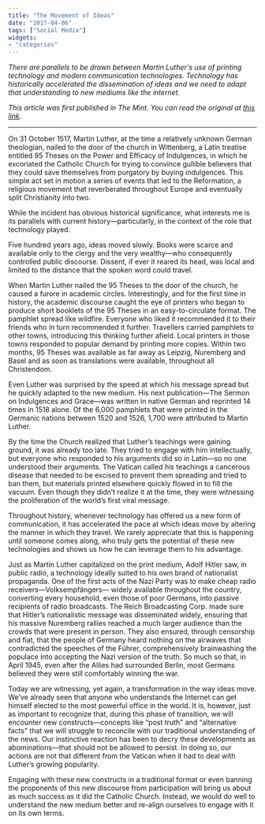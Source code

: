 ```yaml
---
title: "The Movement of Ideas"
date: "2017-04-06"
tags: ["Social Media"]
widgets: 
- "categories"
---
```


*There are parallels to be drawn between Martin Luther's use of printing technology and modern communication technologies. Technology has historically accelerated the dissemination of ideas and we need to adapt that understanding to new mediums like the internet.*
<!--more-->
*This article was first published in The Mint. You can read the original at [this link](https://www.livemint.com/Opinion/CiLBSkd7Kb1bdbgxhmgx1J/The-movement-of-ideas.html).*

---

On 31 October 1517, Martin Luther, at the time a relatively unknown German theologian, nailed to the door of the church in Wittenberg, a Latin treatise entitled 95 Theses on the Power and Efficacy of Indulgences, in which he excoriated the Catholic Church for trying to convince gullible believers that they could save themselves from purgatory by buying indulgences. This simple act set in motion a series of events that led to the Reformation, a religious movement that reverberated throughout Europe and eventually split Christianity into two.

While the incident has obvious historical significance, what interests me is its parallels with current history—particularly, in the context of the role that technology played.

Five hundred years ago, ideas moved slowly. Books were scarce and available only to the clergy and the very wealthy—who consequently controlled public discourse. Dissent, if ever it reared its head, was local and limited to the distance that the spoken word could travel.

When Martin Luther nailed the 95 Theses to the door of the church, he caused a furore in academic circles. Interestingly, and for the first time in history, the academic discourse caught the eye of printers who began to produce short booklets of the 95 Theses in an easy-to-circulate format. The pamphlet spread like wildfire. Everyone who liked it recommended it to their friends who in turn recommended it further. Travellers carried pamphlets to other towns, introducing this thinking further afield. Local printers in those towns responded to popular demand by printing more copies. Within two months, 95 Theses was available as far away as Leipzig, Nuremberg and Basel and as soon as translations were available, throughout all Christendom.

Even Luther was surprised by the speed at which his message spread but he quickly adapted to the new medium. His next publication—The Sermon on Indulgences and Grace—was written in native German and reprinted 14 times in 1518 alone. Of the 6,000 pamphlets that were printed in the Germanic nations between 1520 and 1526, 1,700 were attributed to Martin Luther.

By the time the Church realized that Luther’s teachings were gaining ground, it was already too late. They tried to engage with him intellectually, but everyone who responded to his arguments did so in Latin—so no one understood their arguments. The Vatican called his teachings a cancerous disease that needed to be excised to prevent them spreading and tried to ban them, but materials printed elsewhere quickly flowed in to fill the vacuum. Even though they didn’t realize it at the time, they were witnessing the proliferation of the world’s first viral message.

Throughout history, whenever technology has offered us a new form of communication, it has accelerated the pace at which ideas move by altering the manner in which they travel. We rarely appreciate that this is happening until someone comes along, who truly gets the potential of these new technologies and shows us how he can leverage them to his advantage.

Just as Martin Luther capitalized on the print medium, Adolf Hitler saw, in public radio, a technology ideally suited to his own brand of nationalist propaganda. One of the first acts of the Nazi Party was to make cheap radio receivers—Volksempfängers— widely available throughout the country, converting every household, even those of poor Germans, into passive recipients of radio broadcasts. The Reich Broadcasting Corp. made sure that Hitler’s nationalistic message was disseminated widely, ensuring that his massive Nuremberg rallies reached a much larger audience than the crowds that were present in person. They also ensured, through censorship and fiat, that the people of Germany heard nothing on the airwaves that contradicted the speeches of the Führer, comprehensively brainwashing the populace into accepting the Nazi version of the truth. So much so that, in April 1945, even after the Allies had surrounded Berlin, most Germans believed they were still comfortably winning the war.

Today we are witnessing, yet again, a transformation in the way ideas move. We’ve already seen that anyone who understands the Internet can get himself elected to the most powerful office in the world. It is, however, just as important to recognize that, during this phase of transition, we will encounter new constructs—concepts like “post truth" and “alternative facts" that we will struggle to reconcile with our traditional understanding of the news. Our instinctive reaction has been to decry these developments as abominations—that should not be allowed to persist. In doing so, our actions are not that different from the Vatican when it had to deal with Luther’s growing popularity.

Engaging with these new constructs in a traditional format or even banning the proponents of this new discourse from participation will bring us about as much success as it did the Catholic Church. Instead, we would do well to understand the new medium better and re-align ourselves to engage with it on its own terms.

